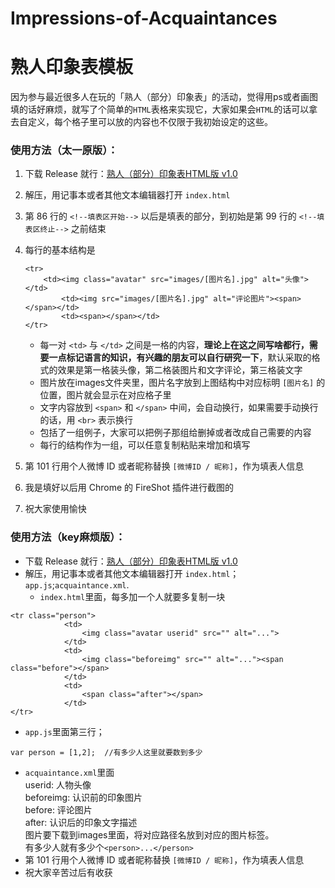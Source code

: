 # Impressions-of-Acquaintances
# 熟人印象表模板
因为参与最近很多人在玩的「熟人（部分）印象表」的活动，觉得用ps或者画图填的话好麻烦，就写了个简单的`HTML`表格来实现它，大家如果会`HTML`的话可以拿去自定义，每个格子里可以放的内容也不仅限于我初始设定的这些。  
### 使用方法（太一原版）：
1. 下载 Release 就行：[熟人（部分）印象表HTML版 v1.0](https://github.com/gl14916/Impressions-of-Acquaintances/releases/download/v1.0/Impressions-of-Acquaintances-v1.0.zip)
2. 解压，用记事本或者其他文本编辑器打开 `index.html`
3. 第 86 行的 `<!--填表区开始-->` 以后是填表的部分，到初始是第 99 行的 `<!--填表区终止-->` 之前结束
4. 每行的基本结构是
    ~~~~
    <tr>
        <td><img class="avatar" src="images/[图片名].jpg" alt="头像"></td>
    		<td><img src="images/[图片名].jpg" alt="评论图片"><span></span></td>
    		<td><span></span></td>
    </tr>
    ~~~~

    * 每一对 `<td>` 与 `</td>` 之间是一格的内容，**理论上在这之间写啥都行，需要一点标记语言的知识，有兴趣的朋友可以自行研究一下**，默认采取的格式的效果是第一格装头像，第二格装图片和文字评论，第三格装文字
    * 图片放在images文件夹里，图片名字放到上图结构中对应标明 `[图片名]` 的位置，图片就会显示在对应格子里
    * 文字内容放到 `<span>` 和 `</span>` 中间，会自动换行，如果需要手动换行的话，用 `<br>` 表示换行
    * 包括了一组例子，大家可以把例子那组给删掉或者改成自己需要的内容
    * 每行的结构作为一组，可以任意复制粘贴来增加和填写
5. 第 101 行用个人微博 ID 或者昵称替换 `[微博ID / 昵称]`，作为填表人信息
6. 我是填好以后用 Chrome 的 FireShot 插件进行截图的
7. 祝大家使用愉快


### 使用方法（key麻烦版）：
-  下载 Release 就行：[熟人（部分）印象表HTML版 v1.0](https://github.com/gl14916/Impressions-of-Acquaintances/releases/download/v1.0/Impressions-of-Acquaintances-v1.0.zip)
-  解压，用记事本或者其他文本编辑器打开 `index.html`；`app.js`;`acquaintance.xml`.
	- `index.html`里面，每多加一个人就要多复制一块
```
<tr class="person">
			<td>
				<img class="avatar userid" src="" alt="...">
			</td>
			<td>
				<img class="beforeimg" src="" alt="..."><span class="before"></span>
			</td>
			<td>
				<span class="after"></span>
			</td>
</tr>  
```  

- `app.js`里面第三行；
```
var person = [1,2];  //有多少人这里就要数到多少
```
- `acquaintance.xml`里面<br>
	userid: 人物头像<br>
beforeimg: 认识前的印象图片<br>
before: 评论图片<br>
after: 认识后的印象文字描述<br>
图片要下载到images里面，将对应路径名放到对应的图片标签。<br>
有多少人就有多少个`<person>...</person>`
- 第 101 行用个人微博 ID 或者昵称替换 `[微博ID / 昵称]`，作为填表人信息
- 祝大家辛苦过后有收获